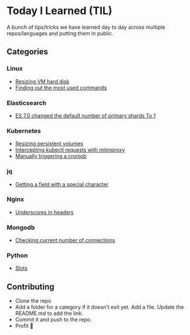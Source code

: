# Today I Learned (TIL)

A bunch of tips/tricks we have learned day to day across multiple repos/languages and putting them in public.

## Categories

### Linux

- [Resizing VM hard disk](linux/resizing_vm_hard_disk.md)
- [Finding out the most used commands](linux/finding_out_most_used_commands.md)

### Elasticsearch

- [ES 7.0 changed the default number of primary shards To 1](elasticsearch/es_7_0_default_number_of_primary_shards.md)

### Kubernetes

- [Resizing persistent volumes](kubernetes/resizing_pv.md)
- [Intercepting kubectl requests with mitmproxy](kubernetes/intercepting_kubectl_requests.md)
- [Manually triggering a cronjob](kubernetes/triggering_cronjobs_manually.md)

### jq

- [Getting a field with a special character](jq/getting_a_field_with_a_special_character.md)

### Nginx

- [Underscores in headers](nginx/underscores_in_headers.md)

### Mongodb

- [Checking current number of connections](mongodb/current_active_connections.md)

### Python

- [Slots](python/slots.md)

## Contributing

- Clone the repo
- Add a folder for a category if it doesn't exit yet. Add a file. Update the README.md to add the link.
- Commit it and push to the repo.
- Profit 🥳